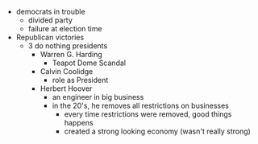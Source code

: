 - democrats in trouble
	- divided party
	- failure at election time
- Republican victories
	- 3 do nothing presidents
		- Warren G. Harding
			- Teapot Dome Scandal
		- Calvin Coolidge
			- role as President
		- Herbert Hoover
			- an engineer in big business
			- in the 20's, he removes all restrictions on businesses
				- every time restrictions were removed, good things happens
				- created a strong looking economy (wasn't really strong)